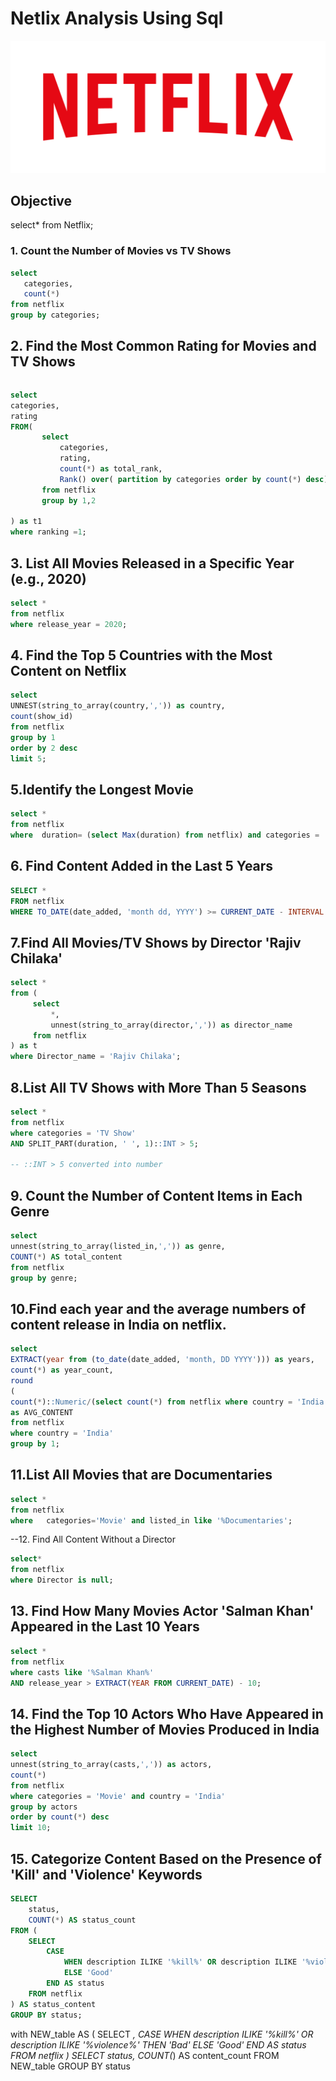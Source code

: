 # Netlix Analysis Using Sql

![Netflix logo](Netflix_Logo_RGB.png)

## Objective


select* from Netflix;


### 1. Count the Number of Movies vs TV Shows

```sql
select 
   categories,
   count(*)
from netflix
group by categories;
```

 ## 2. Find the Most Common Rating for Movies and TV Shows

```sql

```
```sql
select 
categories,
rating
FROM(
       select 
           categories,
           rating,
           count(*) as total_rank,
           Rank() over( partition by categories order by count(*) desc) as ranking
       from netflix
       group by 1,2
	   
) as t1
where ranking =1;
```


 ## 3. List All Movies Released in a Specific Year (e.g., 2020)

```sql
select * 
from netflix
where release_year = 2020;
```


 ## 4. Find the Top 5 Countries with the Most Content on Netflix
```sql
select 
UNNEST(string_to_array(country,',')) as country,
count(show_id)
from netflix
group by 1
order by 2 desc
limit 5;
```


 ##  5.Identify the Longest Movie

```sql
select *
from netflix
where  duration= (select Max(duration) from netflix) and categories = 'Movie';
```


 ##  6. Find Content Added in the Last 5 Years

```sql
SELECT *
FROM netflix
WHERE TO_DATE(date_added, 'month dd, YYYY') >= CURRENT_DATE - INTERVAL '5 years';
```


 ##  7.Find All Movies/TV Shows by Director 'Rajiv Chilaka'

```sql
select *
from (
     select 
         *,
         unnest(string_to_array(director,',')) as director_name
     from netflix
) as t
where Director_name = 'Rajiv Chilaka';
```


 ##  8.List All TV Shows with More Than 5 Seasons

```sql
select *
from netflix
where categories = 'TV Show' 
AND SPLIT_PART(duration, ' ', 1)::INT > 5;

-- ::INT > 5 converted into number
```


 ##  9. Count the Number of Content Items in Each Genre

```sql
select 
unnest(string_to_array(listed_in,',')) as genre,
COUNT(*) AS total_content
from netflix
group by genre;
```


 ##  10.Find each year and the average numbers of content release in India on netflix.

```sql
select 
EXTRACT(year from (to_date(date_added, 'month, DD YYYY'))) as years,
count(*) as year_count,
round
(
count(*)::Numeric/(select count(*) from netflix where country = 'India')::NUMERIC*100,2)
as AVG_CONTENT 
from netflix
where country = 'India' 
group by 1;
```



 ##  11.List All Movies that are Documentaries


```sql
select * 
from netflix
where   categories='Movie' and listed_in like '%Documentaries';
```


--12. Find All Content Without a Director


```sql
select*
from netflix 
where Director is null;
```


 ## 13. Find How Many Movies Actor 'Salman Khan' Appeared in the Last 10 Years


```sql
select *
from netflix
where casts like '%Salman Khan%'
AND release_year > EXTRACT(YEAR FROM CURRENT_DATE) - 10;
```




 ## 14. Find the Top 10 Actors Who Have Appeared in the Highest Number of Movies Produced in India

```sql
select 
unnest(string_to_array(casts,',')) as actors,
count(*)
from netflix
where categories = 'Movie' and country = 'India'
group by actors
order by count(*) desc
limit 10;
```


 ## 15. Categorize Content Based on the Presence of 'Kill' and 'Violence' Keywords


```sql
SELECT 
    status,
    COUNT(*) AS status_count
FROM (
    SELECT 
        CASE 
            WHEN description ILIKE '%kill%' OR description ILIKE '%violence%' THEN 'Bad'
            ELSE 'Good'
        END AS status
    FROM netflix
) AS status_content
GROUP BY status;
```




with NEW_table 
AS 
(
    SELECT *,
        CASE 
            WHEN description ILIKE '%kill%' OR description ILIKE '%violence%' THEN 'Bad'
            ELSE 'Good'
        END AS status
    FROM netflix
) 
SELECT 
    status,
    COUNT(*) AS content_count
FROM NEW_table
GROUP BY status
